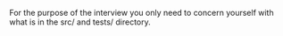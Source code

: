 For the purpose of the interview you only need to concern yourself with what is in the src/ and tests/ directory.